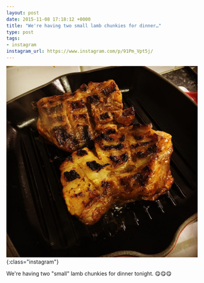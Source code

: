 ```yaml
---
layout: post
date: 2015-11-08 17:18:12 +0000
title: "We're having two small lamb chunkies for dinner…"
type: post
tags:
- instagram
instagram_url: https://www.instagram.com/p/91Pm_Vpt5j/
---
```


![Instagram - 91Pm_Vpt5j](/assets/91Pm_Vpt5j.jpg){:class="instagram"}

We're having two "small" lamb chunkies for dinner tonight. 😋😋😋
